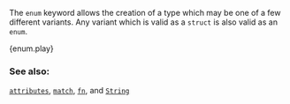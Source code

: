 The `enum` keyword allows the creation of a type which may be one of a few
different variants. Any variant which is valid as a `struct` is also valid as
an `enum`.

{enum.play}

### See also:

[`attributes`][attributes], [`match`][match], [`fn`][fn], and [`String`][str]

[attributes]: /attribute.html
[c_struct]: https://en.wikipedia.org/wiki/Struct_(C_programming_language)
[match]: /flow_control/match.html
[fn]: /fn.html
[str]: /std/str.html
